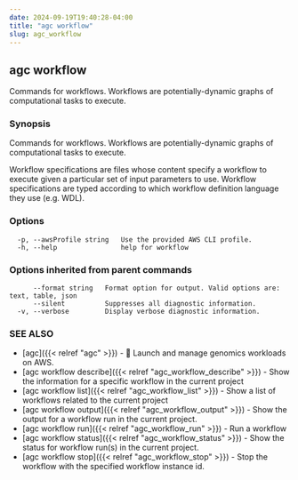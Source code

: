 ```yaml
---
date: 2024-09-19T19:40:28-04:00
title: "agc workflow"
slug: agc_workflow
---
```

## agc workflow

Commands for workflows.
Workflows are potentially-dynamic graphs of computational tasks to execute.

### Synopsis

Commands for workflows.
Workflows are potentially-dynamic graphs of computational tasks to execute.

Workflow specifications are files whose content specify a workflow to execute 
given a particular set of input parameters to use. Workflow specifications are 
typed according to which workflow definition language they use (e.g. WDL).


### Options

```
  -p, --awsProfile string   Use the provided AWS CLI profile.
  -h, --help                help for workflow
```

### Options inherited from parent commands

```
      --format string   Format option for output. Valid options are: text, table, json
      --silent          Suppresses all diagnostic information.
  -v, --verbose         Display verbose diagnostic information.
```

### SEE ALSO

* [agc]({{< relref "agc" >}})	 - 🧬 Launch and manage genomics workloads on AWS.
* [agc workflow describe]({{< relref "agc_workflow_describe" >}})	 - Show the information for a specific workflow in the current project
* [agc workflow list]({{< relref "agc_workflow_list" >}})	 - Show a list of workflows related to the current project
* [agc workflow output]({{< relref "agc_workflow_output" >}})	 - Show the output for a workflow run in the current project.
* [agc workflow run]({{< relref "agc_workflow_run" >}})	 - Run a workflow
* [agc workflow status]({{< relref "agc_workflow_status" >}})	 - Show the status for workflow run(s) in the current project.
* [agc workflow stop]({{< relref "agc_workflow_stop" >}})	 - Stop the workflow with the specified workflow instance id.


